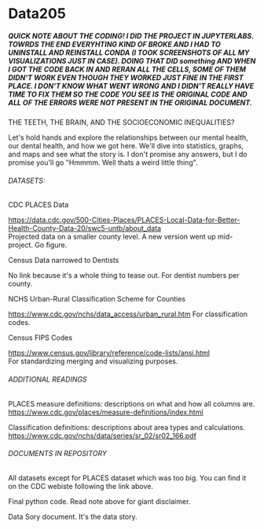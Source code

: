 # Data205


##### QUICK NOTE ABOUT THE CODING! I DID THE PROJECT IN JUPYTERLABS. TOWRDS THE END EVERYHTING KIND OF BROKE AND I HAD TO UNINSTALL AND REINSTALL CONDA (I TOOK SCREENSHOTS OF ALL MY VISUALIZATIONS JUST IN CASE). DOING THAT DID something AND WHEN I GOT THE CODE BACK IN AND RERAN ALL THE CELLS, SOME OF THEM  DIDN'T WORK EVEN THOUGH THEY WORKED JUST FINE IN THE FIRST PLACE. I DON'T KNOW WHAT WENT WRONG AND I DIDN'T REALLY HAVE TIME TO FIX THEM SO THE CODE YOU SEE IS THE ORIGINAL CODE AND ALL OF THE ERRORS WERE NOT PRESENT IN THE ORIGINAL DOCUMENT.
 
THE TEETH, THE BRAIN, AND THE SOCIOECONOMIC INEQUALITIES?

Let's hold hands and explore the relationships between our mental health, 
our dental health, and how we got here. We'll dive into statistics, graphs,
and maps and see what the story is. I don't promise any answers, but I do promise
you'll go "Hmmmm. Well thats a weird little thing".

###### DATASETS:

CDC PLACES Data

https://data.cdc.gov/500-Cities-Places/PLACES-Local-Data-for-Better-Health-County-Data-20/swc5-untb/about_data		
Projected data on a smaller county level. A new version went up mid-project. 
Go figure.

	
Census Data narrowed to Dentists

No link because it's a whole thing to tease out.
For dentist numbers per county.


NCHS Urban-Rural Classification Scheme for Counties 

https://www.cdc.gov/nchs/data_access/urban_rural.htm
For classification codes.


Census FIPS Codes

https://www.census.gov/library/reference/code-lists/ansi.html	
For standardizing merging and visualizing purposes.


###### ADDITIONAL READINGS

PLACES measure definitions: descriptions on what and how all columns are.
https://www.cdc.gov/places/measure-definitions/index.html

	
Classification definitions: descriptions about area types and calculations.
https://www.cdc.gov/nchs/data/series/sr_02/sr02_166.pdf


###### DOCUMENTS IN REPOSITORY

All datasets except for PLACES dataset which was too big. You can find it on the CDC webiste following the link above.

Final python code. Read note above for giant disclaimer.

Data Sory document. It's the data story.